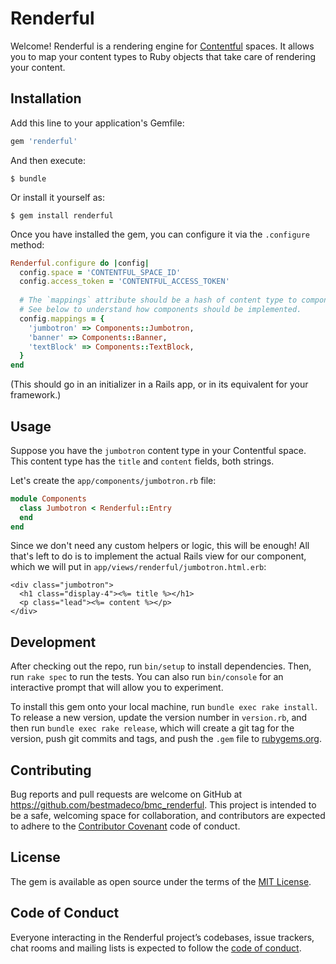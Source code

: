 # Renderful

Welcome! Renderful is a rendering engine for [Contentful](https://www.contentful.com) spaces. It
allows you to map your content types to Ruby objects that take care of rendering your content.

## Installation

Add this line to your application's Gemfile:

```ruby
gem 'renderful'
```

And then execute:

```console
$ bundle
```

Or install it yourself as:

```console
$ gem install renderful
```

Once you have installed the gem, you can configure it via the `.configure` method:

```ruby
Renderful.configure do |config|
  config.space = 'CONTENTFUL_SPACE_ID'
  config.access_token = 'CONTENTFUL_ACCESS_TOKEN'
  
  # The `mappings` attribute should be a hash of content type to component class mappings.
  # See below to understand how components should be implemented. 
  config.mappings = {
    'jumbotron' => Components::Jumbotron,
    'banner' => Components::Banner,
    'textBlock' => Components::TextBlock,
  }
end
``` 

(This should go in an initializer in a Rails app, or in its equivalent for your framework.)

## Usage

Suppose you have the `jumbotron` content type in your Contentful space. This content type has the
`title` and `content` fields, both strings.

Let's create the `app/components/jumbotron.rb` file:

```ruby
module Components
  class Jumbotron < Renderful::Entry
  end
end
```

Since we don't need any custom helpers or logic, this will be enough! All that's left to do is to
implement the actual Rails view for our component, which we will put in `app/views/renderful/jumbotron.html.erb`:

```erb
<div class="jumbotron">
  <h1 class="display-4"><%= title %></h1>
  <p class="lead"><%= content %></p>
</div>
```

## Development

After checking out the repo, run `bin/setup` to install dependencies. Then, run `rake spec` to run 
the tests. You can also run `bin/console` for an interactive prompt that will allow you to 
experiment.

To install this gem onto your local machine, run `bundle exec rake install`. To release a new 
version, update the version number in `version.rb`, and then run `bundle exec rake release`, which 
will create a git tag for the version, push git commits and tags, and push the `.gem` file to 
[rubygems.org](https://rubygems.org).

## Contributing

Bug reports and pull requests are welcome on GitHub at https://github.com/bestmadeco/bmc_renderful.
This  project is intended to be a safe, welcoming space for collaboration, and contributors are
expected  to adhere to the [Contributor Covenant](http://contributor-covenant.org) code of conduct.

## License

The gem is available as open source under the terms of the [MIT License](https://opensource.org/licenses/MIT).

## Code of Conduct

Everyone interacting in the Renderful project’s codebases, issue trackers, chat rooms and mailing 
lists is expected to follow the [code of conduct](https://github.com/[USERNAME]/renderful/blob/master/CODE_OF_CONDUCT.md).
